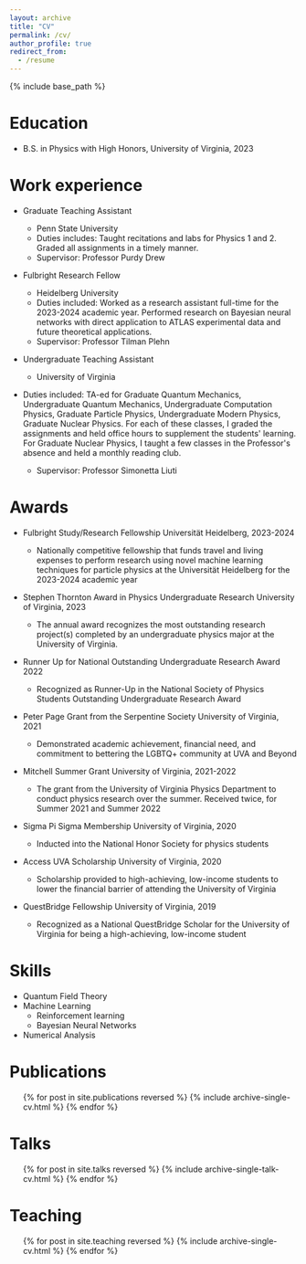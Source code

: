 ```yaml
---
layout: archive
title: "CV"
permalink: /cv/
author_profile: true
redirect_from:
  - /resume
---
```


{% include base_path %}

Education
======
* B.S. in Physics with High Honors, University of Virginia, 2023

Work experience
======
* Graduate Teaching Assistant 
  * Penn State University
  * Duties includes: Taught recitations and labs for Physics 1 and 2. Graded all assignments in a timely manner. 
  * Supervisor: Professor Purdy Drew  

* Fulbright Research Fellow
  * Heidelberg University
  * Duties included: Worked as a research assistant full-time for the 2023-2024 academic year. Performed research on Bayesian neural networks with direct application to ATLAS experimental data and future theoretical applications. 
  * Supervisor: Professor Tilman Plehn

* Undergraduate Teaching Assistant
  * University of Virginia
* Duties included: TA-ed for Graduate Quantum Mechanics, Undergraduate Quantum Mechanics, Undergraduate Computation Physics, Graduate Particle Physics, Undergraduate Modern Physics, Graduate Nuclear Physics. For each of these classes, I graded the assignments and held office hours to supplement the students' learning. For Graduate Nuclear Physics, I taught a few classes in the Professor's absence and held a monthly reading club. 
  * Supervisor: Professor Simonetta Liuti

Awards
======
* Fulbright Study/Research Fellowship	Universität Heidelberg, 2023-2024  
  * Nationally competitive fellowship that funds travel and living expenses to perform research using novel machine learning techniques for particle physics at the Universität Heidelberg for the 2023-2024 academic year

* Stephen Thornton Award in Physics Undergraduate Research 	 University of Virginia, 2023
  * The annual award recognizes the most outstanding research project(s) completed by an undergraduate physics major at the University of Virginia.

* Runner Up for National Outstanding Undergraduate Research Award	2022
  * Recognized as Runner-Up in the National Society of Physics Students Outstanding Undergraduate Research Award

* Peter Page Grant from the Serpentine Society   	University of Virginia, 2021
  * Demonstrated academic achievement, financial need, and commitment to bettering the LGBTQ+ community at UVA and Beyond

* Mitchell Summer Grant	University of Virginia, 2021-2022
  * The grant from the University of Virginia Physics Department to conduct physics research over the summer. Received twice, for Summer 2021 and Summer 2022

* Sigma Pi Sigma Membership	University of Virginia, 2020 
  * Inducted into the National Honor Society for physics students

* Access UVA Scholarship	      University of Virginia, 2020
  * Scholarship provided to high-achieving, low-income students to lower the financial barrier of attending the University of Virginia

* QuestBridge Fellowship	University of Virginia, 2019 
  * Recognized as a National QuestBridge Scholar for the University of Virginia for being a high-achieving, low-income student

 
  
Skills
======
* Quantum Field Theory 
* Machine Learning 
  * Reinforcement learning 
  * Bayesian Neural Networks 
* Numerical Analysis 

Publications
======
  <ul>{% for post in site.publications reversed %}
    {% include archive-single-cv.html %}
  {% endfor %}</ul>
  
Talks
======
  <ul>{% for post in site.talks reversed %}
    {% include archive-single-talk-cv.html  %}
  {% endfor %}</ul>
  
Teaching
======
  <ul>{% for post in site.teaching reversed %}
    {% include archive-single-cv.html %}
  {% endfor %}</ul>
  
